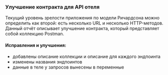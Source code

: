 ### Улучшение контракта для API отеля

Текущий уровень зрелости приложения по модели Ричардсона можно определить как второй: есть несколько URL и несколько HTTP-методов.
Данный отчёт описывает улучшение контракта, который представляет собой коллекцию Postman.

#### Исправления и улучшения:
- добавлены описание коллекции и описание для каждого эндпоинта
- изменены названия эндпоинтов
- данные в теле у запросов вынесены в переменные

